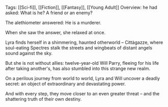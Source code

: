 Tags: [[Sci-fi]], [[Fiction]], [[Fantasy]], [[Young Adult]]
Overview:
he had asked: What is he? A friend or an enemy?  
  
The alethiometer answered: He is a murderer.  
  
When she saw the answer, she relaxed at once.  
  
Lyra finds herself in a shimmering, haunted otherworld – Cittàgazze, where soul-eating Spectres stalk the streets and wingbeats of distant angels sound against the sky.  
  
But she is not without allies: twelve-year-old Will Parry, fleeing for his life after taking another's, has also stumbled into this strange new realm.  
  
On a perilous journey from world to world, Lyra and Will uncover a deadly secret: an object of extraordinary and devastating power.  
  
And with every step, they move closer to an even greater threat – and the shattering truth of their own destiny.